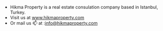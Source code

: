 - Hikma Property is a real estate consulation company based in Istanbul, Turkey.
- Visit us at www.hikmaproperty.com
- Or mail us 📫 at :info@hikmaproperty.com

<!---
Hikma-Property/Hikma-Property is a ✨ special ✨ repository because its `README.md` (this file) appears on your GitHub profile.
You can click the Preview link to take a look at your changes.
--->
